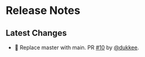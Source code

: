 # Release Notes

## Latest Changes

* 👷 Replace master with main. PR [#10](https://github.com/boardpack/filterify/pull/10) by [@dukkee](https://github.com/dukkee).

